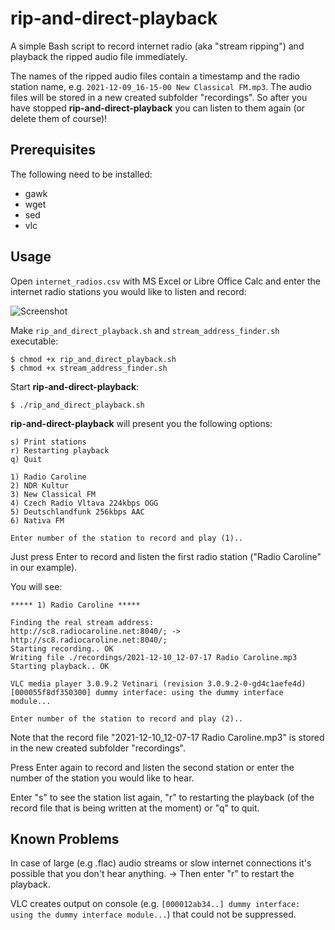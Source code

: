 # rip-and-direct-playback

A simple Bash script to record internet radio (aka "stream ripping") and playback the ripped audio file immediately. 

The names of the ripped audio files contain a timestamp and the radio station name, e.g. `2021-12-09_16-15-00 New Classical FM.mp3`. The audio files will be stored in a new created subfolder "recordings". So after you have stopped **rip-and-direct-playback** you can listen to them again (or delete them of course)!

## Prerequisites

The following need to be installed:
* gawk
* wget
* sed
* vlc

## Usage

Open `internet_radios.csv` with MS Excel or Libre Office Calc and enter the internet radio stations you would like to listen and record:

![Screenshot](https://user-images.githubusercontent.com/74509742/145563746-276b50de-217e-442f-963d-062924ad98d9.png)

Make `rip_and_direct_playback.sh` and `stream_address_finder.sh` executable: 
```
$ chmod +x rip_and_direct_playback.sh
$ chmod +x stream_address_finder.sh
```

Start **rip-and-direct-playback**:
```
$ ./rip_and_direct_playback.sh
```

**rip-and-direct-playback** will present you the following options:

```
s) Print stations
r) Restarting playback
q) Quit

1) Radio Caroline
2) NDR Kultur
3) New Classical FM
4) Czech Radio Vltava 224kbps OGG
5) Deutschlandfunk 256kbps AAC
6) Nativa FM

Enter number of the station to record and play (1)..
``` 
Just press Enter to record and listen the first radio station ("Radio Caroline" in our example).

You will see:

```
***** 1) Radio Caroline *****

Finding the real stream address:
http://sc8.radiocaroline.net:8040/; -> http://sc8.radiocaroline.net:8040/;
Starting recording.. OK
Writing file ./recordings/2021-12-10_12-07-17 Radio Caroline.mp3
Starting playback.. OK

VLC media player 3.0.9.2 Vetinari (revision 3.0.9.2-0-gd4c1aefe4d)
[000055f8df350300] dummy interface: using the dummy interface module...

Enter number of the station to record and play (2)..
```
Note that the record file "2021-12-10_12-07-17 Radio Caroline.mp3" is stored in the new created subfolder "recordings".

Press Enter again to record and listen the second station or enter the number of the station you would like to hear.

Enter "s" to see the station list again, "r" to restarting the playback (of the record file that is being written at the moment) or "q" to quit.

## Known Problems

In case of large (e.g .flac) audio streams or slow internet connections it's possible that you don't hear anything. → Then enter "r" to restart the playback.

VLC creates output on console (e.g. `[000012ab34..] dummy interface: using the dummy interface module...`) that could not be suppressed.


